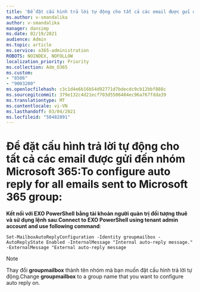 ```yaml
---
title: 'Để đặt cấu hình trả lời tự động cho tất cả các email được gửi đến nhóm Microsoft 365:'
ms.author: v-smandalika
author: v-smandalika
manager: dansimp
ms.date: 02/19/2021
audience: Admin
ms.topic: article
ms.service: o365-administration
ROBOTS: NOINDEX, NOFOLLOW
localization_priority: Priority
ms.collection: Adm_O365
ms.custom:
- "8586"
- "9003200"
ms.openlocfilehash: c3c1d4e6b16b54d92771d7bdecdc9cb12bbf888c
ms.sourcegitcommit: 379e132c4d21ecf703d5506484ec96a767fdda39
ms.translationtype: MT
ms.contentlocale: vi-VN
ms.lasthandoff: 03/04/2021
ms.locfileid: "50482891"
---
```

# <a name="to-configure-auto-reply-for-all-emails-sent-to-microsoft-365-group"></a><span data-ttu-id="b5553-102">Để đặt cấu hình trả lời tự động cho tất cả các email được gửi đến nhóm Microsoft 365:</span><span class="sxs-lookup"><span data-stu-id="b5553-102">To configure auto reply for all emails sent to Microsoft 365 group:</span></span>

<span data-ttu-id="b5553-103">**Kết nối với EXO PowerShell bằng tài khoản người quản trị đối tượng thuê và sử dụng lệnh sau**:</span><span class="sxs-lookup"><span data-stu-id="b5553-103">**Connect to EXO PowerShell using tenant admin account and use following command**:</span></span>

`Set-MailboxAutoReplyConfiguration -Identity groupmailbox -AutoReplyState Enabled -InternalMessage "Internal auto-reply message." -ExternalMessage "External auto-reply message`

> [!NOTE]
> <span data-ttu-id="b5553-104">Thay đổi **groupmailbox** thành tên nhóm mà bạn muốn đặt cấu hình trả lời tự động.</span><span class="sxs-lookup"><span data-stu-id="b5553-104">Change **groupmailbox** to a group name that you want to configure auto reply on.</span></span>

